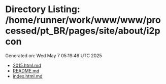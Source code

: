 # Directory Listing: /home/runner/work/www/www/processed/pt_BR/pages/site/about/i2pcon
Generated on: Wed May  7 05:19:46 UTC 2025

- [2015.html.md](2015.html.md)
- [README.md](README.md)
- [index.html.md](index.html.md)
